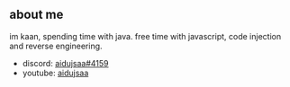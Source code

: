 ## about me

im kaan, spending time with java. free time with javascript, code injection and reverse engineering.

- discord: [aidujsaa#4159](https://discord.com/users/736175983870083093)
- youtube: [aidujsaa](https://www.youtube.com/channel/UCdbH53T-h3OsnZe_2BpLzsQ?view_as=subscriber)
